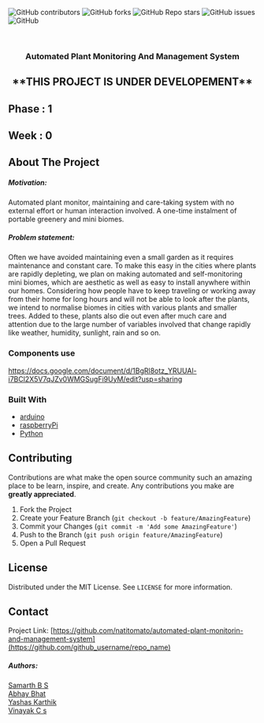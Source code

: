 <!--
*** Thanks for checking out the Best-README-Template. If you have a suggestion
*** that would make this better, please fork the repo and create a pull request
*** or simply open an issue with the tag "enhancement".
*** Thanks again! Now go create something AMAZING! :D
***
***
***
*** To avoid retyping too much info. Do a search and replace for the following:
*** github_username, repo_name, twitter_handle, email, project_title, project_description
-->



<!-- PROJECT SHIELDS -->
<!--
*** I'm using markdown "reference style" links for readability.
*** Reference links are enclosed in brackets [ ] instead of parentheses ( ).
*** See the bottom of this document for the declaration of the reference variables
*** for contributors-url, forks-url, etc. This is an optional, concise syntax you may use.
*** https://www.markdownguide.org/basic-syntax/#reference-style-links
-->
![GitHub contributors](https://img.shields.io/github/contributors/natitomato/automated-plant-monitoring-and-management-system?style=for-the-badge)
![GitHub forks](https://img.shields.io/github/forks/natitomato/automated-plant-monitoring-and-management-system?style=for-the-badge)
![GitHub Repo stars](https://img.shields.io/github/stars/natitomato/automated-plant-monitoring-and-management-system?color=orange&style=for-the-badge)
![GitHub issues](https://img.shields.io/github/issues/natitomato/automated-plant-monitoring-and-management-system?style=for-the-badge)
![GitHub](https://img.shields.io/github/license/natitomato/automated-plant-monitoring-and-management-system?color=green&style=for-the-badge)



<!-- PROJECT LOGO -->
<br />
<p align="center">
  <h3 align="center">Automated Plant Monitoring And Management System</h3>
  <h2 align="center">**THIS PROJECT IS UNDER DEVELOPEMENT**</h2>
<!--
  <p align="center">
    An automated system to ensure that your plant receives the attention it deserves 24/7
    <br />
    <a href="https://github.com/github_username/repo_name"><strong>Explore the docs »</strong></a>
    <br />
    <br />
    <a href="https://github.com/github_username/repo_name">View Demo</a>
    ·
    <a href="https://github.com/github_username/repo_name/issues">Report Bug</a>
    ·
    <a href="https://github.com/github_username/repo_name/issues">Request Feature</a>
  </p>
</p>
-->

## Phase : 1
## Week : 0



<!-- TABLE OF CONTENTS -->
<!--
<details open="open">
  <summary><h2 style="display: inline-block">Table of Contents</h2></summary>
  <ol>
    <li>
      <a href="#about-the-project">About The Project</a>
      <ul>
        <li><a href="#built-with">Built With</a></li>
      </ul>
    </li>
    <li>
      <a href="#getting-started">Getting Started</a>
      <ul >
        <li><a href="#prerequisites">Prerequisites</a></li>
        <li><a href="#installation">Installation</a></li>
      </ul>
    </li>
    <li><a href="#usage">Usage</a></li>
    <li><a href="#roadmap">Roadmap</a></li>
    <li><a href="#contributing">Contributing</a></li>
    <li><a href="#license">License</a></li>
    <li><a href="#contact">Contact</a></li>
    <li><a href="#acknowledgements">Acknowledgements</a></li>
  </ol>
</details>
-->


<!-- ABOUT THE PROJECT -->
## About The Project
##### Motivation: 
Automated plant monitor, maintaining and care-taking system with no external effort or human interaction involved. A one-time instalment of portable greenery and mini biomes.

##### Problem statement: 
Often we have avoided maintaining even a small garden as it requires maintenance and constant care. To make this easy in the cities where plants are rapidly depleting, we plan on making automated and self-monitoring mini biomes, which are aesthetic as well as easy to install anywhere within our homes. Considering how people have to keep traveling or working away from their home for long hours and will not be able to look after the plants, we intend to normalise biomes in cities with various plants and smaller trees. Added to these, plants also die out even after much care and attention due to the large number of variables involved that change rapidly like weather, humidity, sunlight, rain and so on.


### Components use
https://docs.google.com/document/d/1BgRl8otz_YRUUAl-i7BCl2X5V7qJZv0WMGSugFi9UyM/edit?usp=sharing  

### Built With

* [arduino](https://www.arduino.cc/)
* [raspberryPi](https://www.raspberrypi.org/)
* [Python](https://www.python.org/)



<!-- CONTRIBUTING -->
## Contributing

Contributions are what make the open source community such an amazing place to be learn, inspire, and create. Any contributions you make are **greatly appreciated**.

1. Fork the Project
2. Create your Feature Branch (`git checkout -b feature/AmazingFeature`)
3. Commit your Changes (`git commit -m 'Add some AmazingFeature'`)
4. Push to the Branch (`git push origin feature/AmazingFeature`)
5. Open a Pull Request



<!-- LICENSE -->
## License

Distributed under the MIT License. See `LICENSE` for more information.



<!-- CONTACT -->
## Contact

Project Link: [https://github.com/natitomato/automated-plant-monitorin-and-management-system](https://github.com/github_username/repo_name)

##### Authors:
[Samarth B S](https://github.com/natitomato)  
[Abhay Bhat](https://github.com/Flab-E)  
[Yashas Karthik](https://github.com/YashasKarthik1)  
[Vinayak C s](https://github.com/VinayakHyde)  




<!-- MARKDOWN LINKS & IMAGES -->
<!-- https://www.markdownguide.org/basic-syntax/#reference-style-links -->
[contributors-shield]: https://img.shields.io/github/contributors/github_username/repo.svg?style=for-the-badge
[contributors-url]: https://github.com/github_username/repo/graphs/contributors
[forks-shield]: https://img.shields.io/github/forks/github_username/repo.svg?style=for-the-badge
[forks-url]: https://github.com/github_username/repo/network/members
[stars-shield]: https://img.shields.io/github/stars/github_username/repo.svg?style=for-the-badge
[stars-url]: https://github.com/github_username/repo/stargazers
[issues-shield]: https://img.shields.io/github/issues/github_username/repo.svg?style=for-the-badge
[issues-url]: https://github.com/github_username/repo/issues
[license-shield]: https://img.shields.io/github/license/github_username/repo.svg?style=for-the-badge
[license-url]: https://github.com/github_username/repo/blob/master/LICENSE.txt
[linkedin-shield]: https://img.shields.io/badge/-LinkedIn-black.svg?style=for-the-badge&logo=linkedin&colorB=555
[linkedin-url]: https://linkedin.com/in/github_username
